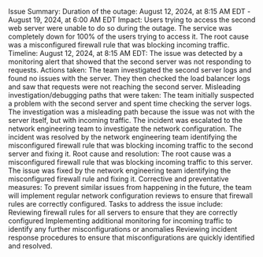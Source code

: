 Issue Summary:
Duration of the outage: August 12, 2024, at 8:15 AM EDT -August 19, 2024, at 6:00 AM EDT
Impact: Users trying to access the second web server were unable to do so during the outage.
The service was completely down for 100% of the users trying to access it.
The root cause was a misconfigured firewall rule that was blocking incoming traffic.
Timeline:
August 12, 2024, at 8:15 AM EDT: The issue was detected by a monitoring alert that showed that the second server was not responding to requests.
Actions taken: The team investigated the second server logs and found no issues with the server.
They then checked the load balancer logs and saw that requests were not reaching the second server.
Misleading investigation/debugging paths that were taken: The team initially suspected a problem with the second server and spent time checking the server logs.
The investigation was a misleading path because the issue was not with the server itself, but with incoming traffic.
The incident was escalated to the network engineering team to investigate the network configuration.
The incident was resolved by the network engineering team identifying the misconfigured firewall rule that was blocking incoming traffic to the second server and fixing it.
Root cause and resolution:
The root cause was a misconfigured firewall rule that was blocking incoming traffic to this server.
The issue was fixed by the network engineering team identifying the misconfigured firewall rule and fixing it.
Corrective and preventative measures:
To prevent similar issues from happening in the future, the team will implement regular network configuration reviews to ensure that firewall rules are correctly configured.
Tasks to address the issue include:
Reviewing firewall rules for all servers to ensure that they are correctly configured
Implementing additional monitoring for incoming traffic to identify any further misconfigurations or anomalies
Reviewing incident response procedures to ensure that misconfigurations are quickly identified and resolved.

